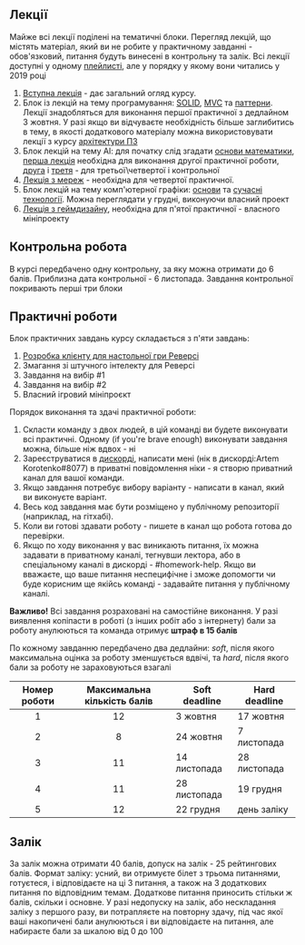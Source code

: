 ## Лекції

Майже всі лекції поділені на тематичні блоки. Перегляд лекцій, що містять матеріал, який ви не робите у практичному завданні - обов'язковий, питання будуть винесені в контрольну та залік. Всі лекції доступні у одному [плейлисті](https://www.youtube.com/playlist?list=PLkgXLMuasx7C7yMUsaq366htPg9rpM2lw), але у порядку у якому вони читались у 2019 році

1. [Вступна лекція](https://www.youtube.com/watch?v=rBfT493jhBY&list=PLkgXLMuasx7C7yMUsaq366htPg9rpM2lw&index=2) - дає загальний огляд курсу.
2. Блок із лекцій на тему програмування: [SOLID](https://www.youtube.com/watch?v=_YL5SCJr84E&list=PLkgXLMuasx7C7yMUsaq366htPg9rpM2lw&index=11), [MVC](https://www.youtube.com/watch?v=6Avtm_qij2E&list=PLkgXLMuasx7C7yMUsaq366htPg9rpM2lw&index=12) та [паттерни](https://www.youtube.com/watch?v=j-JtShcib4E&list=PLkgXLMuasx7C7yMUsaq366htPg9rpM2lw&index=13). Лекції знадобляться для виконання першої практичної з дедлайном 3 жовтня. У разі якщо ви відчуваєте необхідність більше заглибитись в тему, в якості додаткового матеріалу можна використовувати лекції з курсу [архітектури ПЗ](https://www.youtube.com/playlist?list=PLkgXLMuasx7CTiy1qy3O6sPolfGDyM2aF)
3. Блок лекцій на тему АІ: для початку слід згадати [основи математики](https://www.youtube.com/watch?v=NbQoaGOOaYo&list=PLkgXLMuasx7C7yMUsaq366htPg9rpM2lw&index=4), [перша лекція](https://www.youtube.com/watch?v=zlEI6ii28_A&list=PLkgXLMuasx7C7yMUsaq366htPg9rpM2lw&index=5) необхідна для виконання другої практичної роботи, [друга](https://www.youtube.com/watch?v=RKFItb_fPZk&list=PLkgXLMuasx7C7yMUsaq366htPg9rpM2lw&index=6) і [третя](https://www.youtube.com/watch?v=mNOANy_4wCg&list=PLkgXLMuasx7C7yMUsaq366htPg9rpM2lw&index=7) - для третьої\четвертої і контрольної
4. [Лекція з мереж](https://www.youtube.com/watch?v=zwJeefDgOEA&list=PLkgXLMuasx7C7yMUsaq366htPg9rpM2lw&index=10) - необхідна для четвертої практичної.
5. Блок лекцій на тему комп'ютерної графіки: [основи](https://www.youtube.com/watch?v=-OinemN_LZA&list=PLkgXLMuasx7C7yMUsaq366htPg9rpM2lw&index=8) та [сучасні технології](https://www.youtube.com/watch?v=8VIYf3mYMjE&list=PLkgXLMuasx7C7yMUsaq366htPg9rpM2lw&index=9). Можна переглядати у грудні, виконуючи власний проект
6. [Лекція з геймдизайну](https://www.youtube.com/watch?v=qj5FO4W8wdU&list=PLkgXLMuasx7C7yMUsaq366htPg9rpM2lw&index=3), необхідна для п'ятої практичної - власного мініпроекту

## Контрольна робота

В курсі передбачено одну контрольну, за яку можна отримати до 6 балів. Приблизна дата контрольної - 6 листопада. Завдання контрольної покривають перші три блоки

## Практичні роботи

Блок практичних завдань курсу складається з п'яти завдань:

1. [Розробка клієнту для настольної гри Реверсі](../2020/assignment_1.md)
2. Змагання зі штучного інтелекту для Реверсі
3. Завдання на вибір #1
4. Завдання на вибір #2
5. Власний ігровий мініпроєкт

Порядок виконання та здачі практичної роботи:

1. Скласти команду з двох людей, в цій команді ви будете виконувати всі практичні. Одному (if you're brave enough) виконувати завдання можна, більше ніж вдвох - ні
2. Зареєструватиcя в [дискорді](https://discord.gg/3vhrB9u), написати мені (нік в дискорді:Artem Korotenko#8077) в приватні повідомлення ніки - я створю приватний канал для вашої команди.
3. Якщо завдання потребує вибору варіанту - написати в канал, який ви виконуєте варіант.
4. Весь код завдання має бути розміщено у публічному репозиторії (наприклад, на гітхабі).
5. Коли ви готові здавати роботу - пишете в канал що робота готова до перевірки.
6. Якщо по ходу виконання у вас виникають питання, їх можна задавати в приватному каналі, тегнувши лектора, або в спеціальному каналі в дискорді - #homework-help. Якщо ви вважаєте, що ваше питання неспецифічне і зможе допомогти чи буде корисним ще якійсь команді - задавайте питання у публічному каналі.

**Важливо!** Всі завдання розраховані на самостійне виконання. У разі виявлення копіпасти в роботі (з інших робіт або з інтернету) бали за роботу анулюються та команда отримує **штраф в 15 балів**

По кожному завданню передбачено два дедлайни: _soft_, після якого максимальна оцінка за роботу зменшується вдвічі, та _hard_, після якого бали за роботу не зараховуються взагалі

|Номер роботи|Максимальна кількість балів|Soft deadline|Hard deadline|
|:----------:|:-------------------------:|-------------|-------------|
|1|12|3 жовтня|17 жовтня|
|2|8|24 жовтня|7 листопада|
|3|11|14 листопада|28 листопада|
|4|11|28 листопада|19 грудня|
|5|12|22 грудня|день заліку|

## Залік

За залік можна отримати 40 балів, допуск на залік - 25 рейтингових балів.
Формат заліку: усний, ви отримуєте білет з трьома питаннями, готуєтеся, і відповідаєте на ці 3 питання, а також на 3 додаткових питання по відповідним темам. Додаткове питання приносить стільки ж балів, скільки і основне.
У разі недопуску на залік, або нескладання заліку з першого разу, ви потрапляєте на повторну здачу, під час якої ваші накопичені бали анулюються і ви відповідаєте на питання, але набираєте бали за шкалою від 0 до 100
